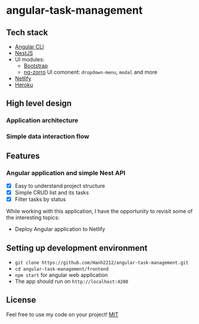 # angular-task-management

## Tech stack

- [Angular CLI][cli]
- [NestJS][nestjs]
- UI modules:
  - [Bootstrap][bootstrap]
  - [ng-zorro][ng-zorro] UI comonent: `dropdown-menu`, `modal` and more
- [Netlify][netlify]
- [Heroku][heroku]

[cli]: https://cli.angular.io/
[nestjs]: https://nestjs.com/
[bootstrap]: https://getbootstrap.com/
[ng-zorro]: https://ng.ant.design/docs/introduce/en
[netlify]: https://www.netlify.com/
[heroku]: https://www.heroku.com/

## High level design

### Application architecture
### Simple data interaction flow
## Features
### Angular application and simple Nest API
- [x] Easy to understand project structure
- [x] Simple CRUD list and its tasks
- [x] Filter tasks by status

While working with this application, I have the opportunity to revisit some of the interesting topics:
- Deploy Angular application to Netlify

## Setting up development environment
- `git clone https://github.com/Hanh2212/angular-task-management.git`
- `cd angular-task-management/frontend`
- `npm start` for angular web application
- The app should run on `http://localhost:4200`

## License
Feel free to use my code on your project!
[MIT](https://opensource.org/licenses/MIT)

